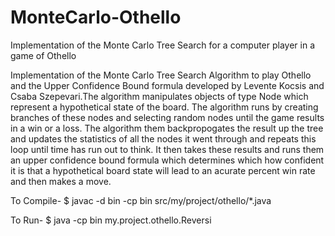 # MonteCarlo-Othello
Implementation of the Monte Carlo Tree Search for a computer player in a game of Othello

Implementation of the Monte Carlo Tree Search Algorithm to play Othello and the Upper Confidence Bound formula developed by Levente Kocsis and Csaba Szepevari.The algorithm manipulates objects of type Node which represent a hypothetical state of the board. The algorithm runs by creating branches of these nodes and selecting random nodes until the game results in a win or a loss. The algorithm them backpropogates the result up the tree and updates the statistics of all the nodes it went through and repeats this loop until time has run out to think. It then takes these results and runs them an upper confidence bound formula which determines which how confident it is that a hypothetical board state will lead to an acurate percent win rate and then makes a move.

To Compile- $ javac -d bin -cp bin src/my/project/othello/*.java

To Run- $ java -cp bin my.project.othello.Reversi
